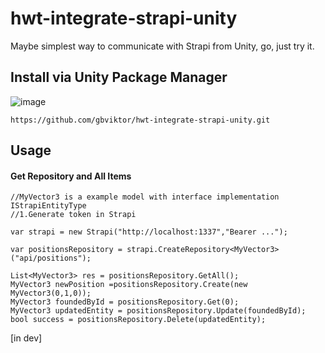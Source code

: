 # hwt-integrate-strapi-unity
Maybe simplest way to communicate with Strapi from Unity, go, just try it.

## Install via Unity Package Manager

![image](https://user-images.githubusercontent.com/46207/79450714-3aadd100-8020-11ea-8aae-b8d87fc4d7be.png)

```
https://github.com/gbviktor/hwt-integrate-strapi-unity.git
```

## Usage

#### Get Repository and All Items
```
//MyVector3 is a example model with interface implementation IStrapiEntityType
//1.Generate token in Strapi

var strapi = new Strapi("http://localhost:1337","Bearer ...");

var positionsRepository = strapi.CreateRepository<MyVector3>("api/positions");

List<MyVector3> res = positionsRepository.GetAll();
MyVector3 newPosition =positionsRepository.Create(new MyVector3(0,1,0));
MyVector3 foundedById = positionsRepository.Get(0);
MyVector3 updatedEntity = positionsRepository.Update(foundedById);
bool success = positionsRepository.Delete(updatedEntity);

```
[in dev]
